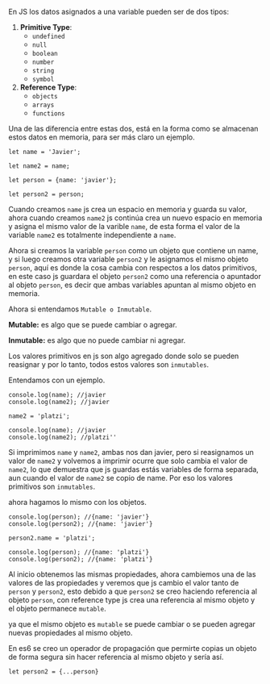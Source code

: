 En JS los datos asignados a una variable pueden ser de dos tipos:

1. **Primitive Type**: 
   - `undefined`
   - `null`
   - `boolean`
   - `number`
   - `string`
   - `symbol`
2. **Reference Type**: 
   - `objects`
   - `arrays`
   - `functions`

Una de las diferencia entre estas dos, está en la forma como se almacenan estos datos en memoria, para ser más claro un ejemplo.


```
let name = 'Javier';

let name2 = name;

let person = {name: 'javier'};

let person2 = person;
```

Cuando creamos ```name``` js crea un espacio en memoria y guarda su valor, ahora cuando creamos ```name2``` js continúa crea un nuevo espacio en memoria y asigna el mismo valor de la varible ```name```, de esta forma el valor de la variable ```name2``` es totalmente independiente a ```name```.

Ahora si creamos la variable ```person``` como un objeto que contiene un name, y si luego creamos otra variable ```person2``` y le asignamos el mismo objeto ```person```, aquí es donde la cosa cambia con respectos a los datos primitivos, en este caso js guardara el objeto ```person2``` como una referencia o apuntador al objeto ```person```, es decir que ambas variables apuntan al mismo objeto en memoria.

Ahora si entendamos ```Mutable o Inmutable```.

**Mutable:** es algo que se puede cambiar o agregar.

**Inmutable:** es algo que no puede cambiar ni agregar.

Los valores primitivos en js son algo agregado donde solo se pueden reasignar y por lo tanto, todos estos valores son ```inmutables```. 

Entendamos con un ejemplo.
```
console.log(name); //javier
console.log(name2); //javier

name2 = 'platzi';

console.log(name); //javier
console.log(name2); //platzi''
````

Si imprimimos ```name``` y ```name2```, ambas nos dan javier, pero si reasignamos un valor de ```name2``` y volvemos a imprimir ocurre que solo cambia el valor de ```name2```, lo que demuestra que js guardas estás variables de forma separada, aun cuando el valor de ```name2``` se copio de name. Por eso los valores primitivos son ```inmutables```.

ahora hagamos lo mismo con los objetos.
```
console.log(person); //{name: 'javier'}
console.log(person2); //{name: 'javier'}

person2.name = 'platzi';

console.log(person); //{name: 'platzi'}
console.log(person2); //{name: 'platzi'}
```

Al inicio obtenemos las mismas propiedades, ahora cambiemos una de las valores de las propiedades y veremos que js cambio el valor tanto de ```person``` y ```person2```, esto debido a que ```person2``` se creo haciendo referencia al objeto ```person```, con reference type js crea una referencia al mismo objeto y el objeto permanece ```mutable```.

ya que el mismo objeto es ```mutable``` se puede cambiar o se pueden agregar nuevas propiedades al mismo objeto.

En es6 se creo un operador de propagación que permirte copias un objeto de forma segura sin hacer referencia al mismo objeto y sería así.

```
let person2 = {...person}
```